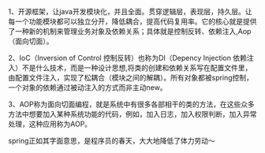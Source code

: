 1、开源框架，让java开发模块化，并且全面。贯穿逻辑层，表现层，持久层。让每一个功能模块都可以独立分开，降低耦合，提高代码复用率。它的核心就是提供了一种新的机制来管理业务对象及依赖关系；具体就是控制反转、依赖注入,Aop（面向切面）。

2、IoC（Inversion of Control 控制反转）也称为DI（Depency Injection 依赖注入）不是什么技术，而是一种设计思想,将类的创建和依赖关系写在配置文件里，由配置文件注入，实现了松耦合（模块之间的解耦）。所有对象都被spring控制，一个对象的依赖通过被动注入的方式而非主动new。

3、AOP称为面向切面编程，就是系统中有很多各部相干的类的方法，在这些众多方法中想要加入某种系统功能的代码，例如，加入日志，加入权限判断，加入异常处理，这种应用称为AOP。

spring正如其字面意思，是程序员的春天，大大地降低了体力劳动～